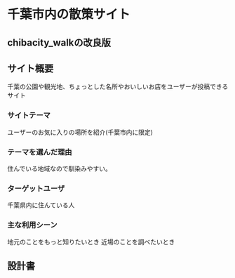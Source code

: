 # 千葉市内の散策サイト
## chibacity_walkの改良版

## サイト概要
千葉の公園や観光地、ちょっとした名所やおいしいお店をユーザーが投稿できるサイト

### サイトテーマ
ユーザーのお気に入りの場所を紹介(千葉市内に限定)

### テーマを選んだ理由
住んでいる地域なので馴染みやすい。

### ターゲットユーザ
千葉県内に住んている人

### 主な利用シーン
地元のことをもっと知りたいとき
近場のことを調べたいとき

## 設計書


